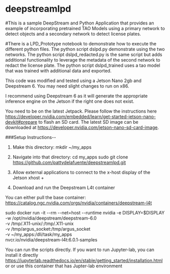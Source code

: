 # deepstreamlpd
#This is a sample DeepStream and Python Application that provides an example of incorporating pretrained TAO Models using a primary network to detect objects and a secondary network to detect license plates.  

#There is a LPD_Prototype notebook to demonstrate how to execute the different python files. The python script dslpd.py demonstrate using the two networks.  The python script dslpd_redacted.py is the same script but adds additional functionality to leverage the metadata of the second network to redact the license plate.  The python script dslpd_trained uses a tao model that was trained with additional data and exported.  

This code was modified and tested using a Jetson Nano 2gb and Deepstream 6.  You may need slight changes to run on x86.

I recommend using Deepstream 6 as it will generate the appropriate inference engine on the Jetson if the right one does not exist. 

You need to be on the latest Jetpack. Please follow the instructions here https://developer.nvidia.com/embedded/learn/get-started-jetson-nano-devkit#prepare to flash an SD card.  The latest SD image can be downloaded at https://developer.nvidia.com/jetson-nano-sd-card-image.  

###Setup Instructions--

1.  Make this directory:
    mkdir ~/my_apps

2.  Navigate into that directory:
    cd my_apps
    sudo git clone https://github.com/pattydelafuente/deepstreamlpd.git

3.  Allow external applications to connect to the x-host display of the Jetson
    xhost +

4. Download and run the Deepstream L4t container

You can either pull the base container:
https://catalog.ngc.nvidia.com/orgs/nvidia/containers/deepstream-l4t 

sudo docker run -it --rm --net=host --runtime nvidia  -e DISPLAY=$DISPLAY \
-w /opt/nvidia/deepstream/deepstream-6.0 \
-v /tmp/.X11-unix/:/tmp/.X11-unix \
-v /tmp/argus_socket:/tmp/argus_socket \
-v ~/my_apps:/dli/task/my_apps \
nvcr.io/nvidia/deepstream-l4t:6.0.1-samples

You can run the scripts directly. If you want to run Jupyter-lab, you can install it directly https://jupyterlab.readthedocs.io/en/stable/getting_started/installation.html or or use this container that has Jupter-lab environment
